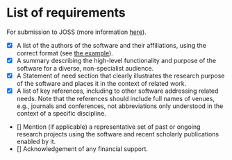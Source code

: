 # List of requirements

For submission to JOSS (more information [here](https://joss.readthedocs.io/en/latest/submitting.html#what-should-my-paper-contain)).

- [x] A list of the authors of the software and their affiliations, using the correct format (see [the example](https://joss.readthedocs.io/en/latest/submitting.html#example-paper-and-bibliography)).
- [x] A summary describing the high-level functionality and purpose of the software for a diverse, non-specialist audience.
- [x] A Statement of need section that clearly illustrates the research purpose of the software and places it in the context of related work.
- [x] A list of key references, including to other software addressing related needs. Note that the references should include full names of venues, e.g., journals and conferences, not abbreviations only understood in the context of a specific discipline.
- [] Mention (if applicable) a representative set of past or ongoing research projects using the software and recent scholarly publications enabled by it.
- [] Acknowledgement of any financial support.